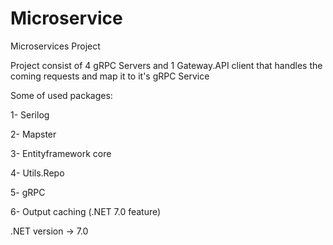 # Microservice
Microservices Project

Project consist of 4 gRPC Servers and 1 Gateway.API client that handles the coming requests and map it to it's gRPC Service

Some of used packages: 

1- Serilog

2- Mapster

3- Entityframework core

4- Utils.Repo

5- gRPC

6- Output caching (.NET 7.0 feature)

.NET version -> 7.0
